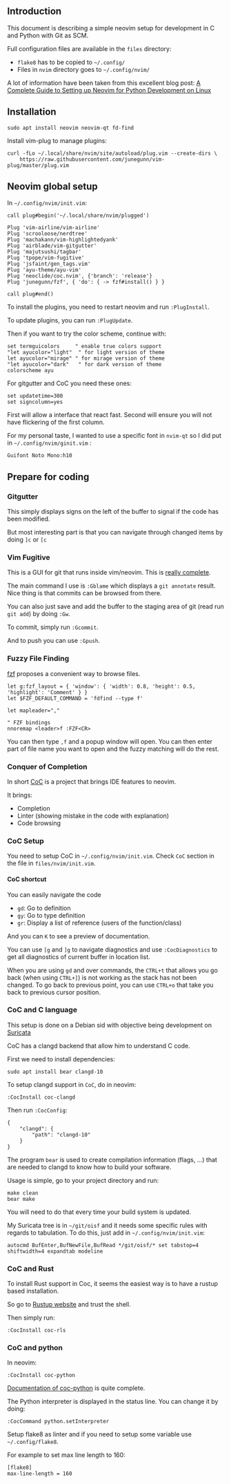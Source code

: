 ## Introduction

This document is describing a simple neovim setup for development in C and Python with Git as SCM.

Full configuration files are available in the `files` directory:
 
 - `flake8` has to be copied to `~/.config/`
 - Files in `nvim` directory goes to `~/.config/nvim/`

A lot of information have been taken from this excellent blog post: [A Complete Guide to Setting up Neovim for Python Development on Linux](https://jdhao.github.io/2018/12/24/centos_nvim_install_use_guide_en/)

## Installation

```
sudo apt install neovim neovim-qt fd-find
```

Install vim-plug to manage plugins:

```
curl -fLo ~/.local/share/nvim/site/autoload/plug.vim --create-dirs \
    https://raw.githubusercontent.com/junegunn/vim-plug/master/plug.vim
```

## Neovim global setup

In `~/.config/nvim/init.vim`:
```
call plug#begin('~/.local/share/nvim/plugged')

Plug 'vim-airline/vim-airline'
Plug 'scrooloose/nerdtree'
Plug 'machakann/vim-highlightedyank'
Plug 'airblade/vim-gitgutter'
Plug 'majutsushi/tagbar'
Plug 'tpope/vim-fugitive'
Plug 'jsfaint/gen_tags.vim'
Plug 'ayu-theme/ayu-vim'
Plug 'neoclide/coc.nvim', {'branch': 'release'}
Plug 'junegunn/fzf', { 'do': { -> fzf#install() } }

call plug#end()
```

To install the plugins, you need to restart neovim and run `:PlugInstall`.

To update plugins, you can run `:PlugUpdate`.

Then if you want to try the color scheme, continue with:

```
set termguicolors     " enable true colors support
"let ayucolor="light"  " for light version of theme
let ayucolor="mirage" " for mirage version of theme
"let ayucolor="dark"   " for dark version of theme
colorscheme ayu
```

For gitgutter and CoC you need these ones:

```
set updatetime=300
set signcolumn=yes
```

First will allow a interface that react fast. Second will ensure you will not
have flickering of the first column.

For my personal taste, I wanted to use a specific font in `nvim-qt` so I did put in `~/.config/nvim/ginit.vim` :

```
Guifont Noto Mono:h10
```

## Prepare for coding

### Gitgutter

This simply displays signs on the left of the buffer to signal if the code has been modified.

But most interesting part is that you can navigate through changed items by doing `]c` or `[c`

### Vim Fugitive

This is a GUI for git that runs inside vim/neovim. This is [really complete](https://github.com/tpope/vim-fugitive/blob/master/doc/fugitive.txt).

The main command I use is `:Gblame` which displays a `git annotate` result. Nice thing is that commits can be browsed
from there.

You can also just save and add the buffer to the staging area of git (read run `git add`) by doing `:Gw`.

To commit, simply run `:Gcommit`.

And to push you can use `:Gpush`.

### Fuzzy File Finding

[fzf](https://github.com/junegunn/fzf) proposes a convenient way to browse files.

```
let g:fzf_layout = { 'window': { 'width': 0.8, 'height': 0.5, 'highlight': 'Comment' } }
let $FZF_DEFAULT_COMMAND = 'fdfind --type f'

let mapleader=","

" FZF bindings
nnoremap <leader>f :FZF<CR>
```

You can then type `,f` and a popup window will open. You can then enter part of file name you want to open and the fuzzy matching will do the rest.

### Conquer of Completion

In short [CoC](https://github.com/neoclide/coc.nvim) is a project that brings IDE features
to neovim.

It brings:

 - Completion
 - Linter (showing mistake in the code with explanation)
 - Code browsing

### CoC Setup

You need to setup CoC in `~/.config/nvim/init.vim`. Check `CoC` section in the file in `files/nvim/init.vim`.

#### CoC shortcut

You can easily navigate the code 

* `gd`: Go to definition
* `gy`: Go to type definition
* `gr`: Display a list of reference (users of the function/class)

And you can `K` to see a preview of documentation.

You can use `[g` and `]g` to navigate diagnostics and use `:CocDiagnostics` to get all diagnostics of current buffer in location list.

When you are using `gd` and over commands, the `CTRL+t` that allows you go back (when using `CTRL+]`) is not working as the stack has not been changed.
To go back to previous point, you can use `CTRL+o` that take you back to previous cursor position.

### CoC and C language

This setup is done on a Debian sid with objective being development on [Suricata](https://suricata-ids.org/)

CoC has a clangd backend that allow him to understand C code.

First we need to install dependencies:

```
sudo apt install bear clangd-10
```

To setup clangd support in `CoC`, do in neovim:

```
:CocInstall coc-clangd
```

Then run `:CocConfig`:

```
{
    "clangd": {
        "path": "clangd-10"
    }
}
```

The program `bear` is used to create compilation information (flags, ...) that are
needed to clangd to know how to build your software.

Usage is simple, go to your project directory and run:

```
make clean
bear make
```

You will need to do that every time your build system is updated.

My Suricata tree is in `~/git/oisf` and it needs some specific rules
with regards to tabulation. To do this, just add in `~/.config/nvim/init.vim`:

```
autocmd BufEnter,BufNewFile,BufRead */git/oisf/* set tabstop=4 shiftwidth=4 expandtab modeline
```

### CoC and Rust

To install Rust support in Coc, it seems the easiest way is to have a rustup based installation.

So go to [Rustup website](https://rustup.rs/) and trust the shell.

Then simply run:

```
:CocInstall coc-rls
```

### CoC and python

In neovim:

```
:CocInstall coc-python
```

[Documentation of coc-python](https://github.com/neoclide/coc-python) is quite complete.

The Python interpreter is displayed in the status line. You can change it by doing:

```
:CocCommand python.setInterpreter
```

Setup flake8 as linter and if you need to setup some variable use `~/.config/flake8`.

For example to set max line length to 160:

```
[flake8]
max-line-length = 160
```
